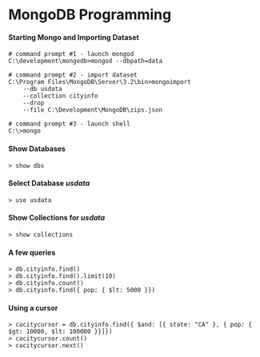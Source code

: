# MongoDB Programming


#### Starting Mongo and Importing Dataset

	# command prompt #1 - launch mongod
	C:\development\mongodb>mongod --dbpath=data

	# command prompt #2 - import dataset
	C:\Program Files\MongoDB\Server\3.2\bin>mongoimport
		--db usdata
		--collection cityinfo
		--drop
		--file C:\Development\MongoDB\zips.json
    
	# command prompt #3 - launch shell
	C:\>mongo

#### Show Databases

	> show dbs

#### Select Database *usdata*

	> use usdata

#### Show Collections for *usdata*
	> show collections

#### A few queries

	> db.cityinfo.find()
	> db.cityinfo.find().limit(10)
	> db.cityinfo.count()
	> db.cityinfo.find({ pop: { $lt: 5000 }})

#### Using a cursor

	> cacitycursor = db.cityinfo.find({ $and: [{ state: "CA" }, { pop: { $gt: 10000, $lt: 100000 }}]})
	> cacitycursor.count()
	> cacitycursor.next()